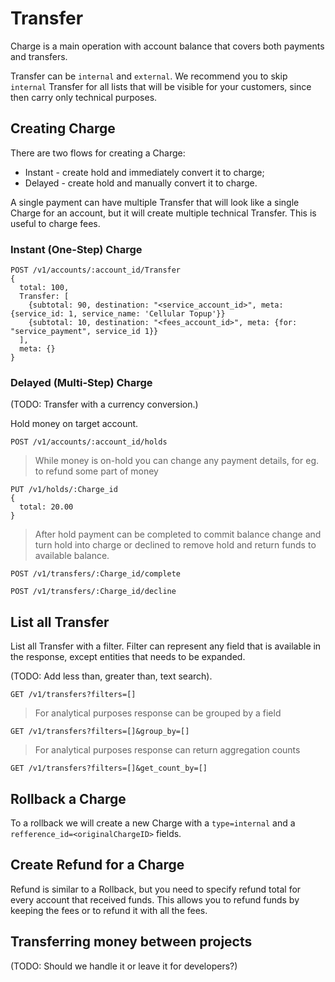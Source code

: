 # Transfer

Charge is a main operation with account balance that covers both payments and transfers.

Transfer can be ```internal``` and ```external```. We recommend you to skip ```internal``` Transfer for all lists that will be visible for your customers, since then carry only technical purposes.

## Creating Charge

There are two flows for creating a Charge:
- Instant - create hold and immediately convert it to charge;
- Delayed - create hold and manually convert it to charge.

A single payment can have multiple Transfer that will look like a single Charge for an account, but it will create multiple technical Transfer. This is useful to charge fees.

### Instant (One-Step) Charge

```
POST /v1/accounts/:account_id/Transfer
{
  total: 100,
  Transfer: [
    {subtotal: 90, destination: "<service_account_id>", meta: {service_id: 1, service_name: 'Cellular Topup'}}
    {subtotal: 10, destination: "<fees_account_id>", meta: {for: "service_payment", service_id 1}}
  ],
  meta: {}
}
```

### Delayed (Multi-Step) Charge

(TODO: Transfer with a currency conversion.)

Hold money on target account.

```
POST /v1/accounts/:account_id/holds
```

> While money is on-hold you can change any payment details, for eg. to refund some part of money

```
PUT /v1/holds/:Charge_id
{
  total: 20.00
}
```

> After hold payment can be completed to commit balance change and turn hold into charge or declined to remove hold and return funds to available balance.

```
POST /v1/transfers/:Charge_id/complete
```

```
POST /v1/transfers/:Charge_id/decline
```

## List all Transfer

List all Transfer with a filter. Filter can represent any field that is available in the response, except entities that needs to be expanded.

(TODO: Add less than, greater than, text search).

```
GET /v1/transfers?filters=[]
```

> For analytical purposes response can be grouped by a field

```
GET /v1/transfers?filters=[]&group_by=[]
```

> For analytical purposes response can return aggregation counts

```
GET /v1/transfers?filters=[]&get_count_by=[]
```

## Rollback a Charge

To a rollback we will create a new Charge with a ```type=internal``` and a ```refference_id=<originalChargeID>``` fields.

## Create Refund for a Charge

Refund is similar to a Rollback, but you need to specify refund total for every account that received funds. This allows you to refund funds by keeping the fees or to refund it with all the fees.

## Transferring money between projects

(TODO: Should we handle it or leave it for developers?)
